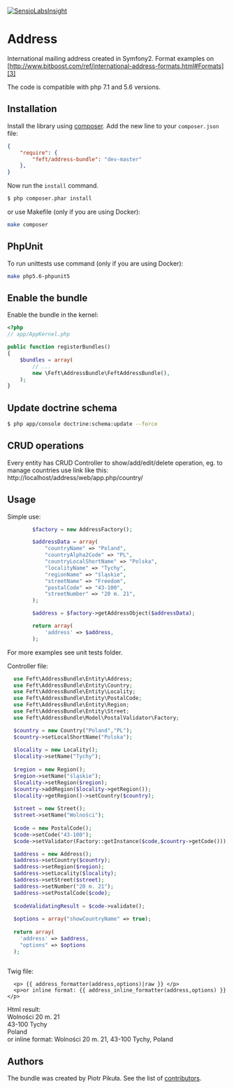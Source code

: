 [![SensioLabsInsight](https://insight.sensiolabs.com/projects/12bb57cb-483e-41a1-b026-948d8f388d22/big.png)](https://insight.sensiolabs.com/projects/12bb57cb-483e-41a1-b026-948d8f388d22)

Address
=======

International mailing address created in Symfony2. Format examples on [http://www.bitboost.com/ref/international-address-formats.html#Formats][3]

The code is compatible with php 7.1 and 5.6 versions.

Installation
------------

Install the library using [composer][1]. Add the new line to your `composer.json` file:

```json
{
    "require": {
        "feft/address-bundle": "dev-master"
    }, 
}
```

Now run the `install` command.

```sh
$ php composer.phar install
```
or use Makefile (only if you are using Docker):
```sh
make composer
```
PhpUnit
-------
To run unittests use command (only if you are using Docker):
```sh
make php5.6-phpunit5
```
Enable the bundle
-----------------
Enable the bundle in the kernel:
```php
<?php
// app/AppKernel.php

public function registerBundles()
{
    $bundles = array(
        // ...
        new \Feft\AddressBundle\FeftAddressBundle(),
    );
}
```
Update doctrine schema
----------------------
```sh
$ php app/console doctrine:schema:update --force
```
CRUD operations
---------------
Every entity has CRUD Controller to show/add/edit/delete operation, eg. to manage countries use link like this: http://localhost/address/web/app.php/country/

Usage
-----
Simple use:
```php
        $factory = new AddressFactory();

        $addressData = array(
            "countryName" => "Poland",
            "countryAlpha2Code" => "PL",
            "countryLocalShortName" => "Polska",
            "localityName" => "Tychy",
            "regionName" => "śląskie",
            "streetName" => "Freedom",
            "postalCode" => "43-100",
            "streetNumber" => "20 m. 21",
        );

        $address = $factory->getAddressObject($addressData);

        return array(
            'address' => $address,
        );
```
For more examples see unit tests folder.

Controller file:  
```php
  use Feft\AddressBundle\Entity\Address;
  use Feft\AddressBundle\Entity\Country;
  use Feft\AddressBundle\Entity\Locality;
  use Feft\AddressBundle\Entity\PostalCode;
  use Feft\AddressBundle\Entity\Region;
  use Feft\AddressBundle\Entity\Street;
  use Feft\AddressBundle\Model\PostalValidator\Factory;

  $country = new Country("Poland","PL");
  $country->setLocalShortName("Polska");
  
  $locality = new Locality();
  $locality->setName("Tychy");
  
  $region = new Region();
  $region->setName("śląskie");
  $locality->setRegion($region);
  $country->addRegion($locality->getRegion());
  $locality->getRegion()->setCountry($country);
  
  $street = new Street();
  $street->setName("Wolności");
 
  $code = new PostalCode();
  $code->setCode("43-100");
  $code->setValidator(Factory::getInstance($code,$country->getCode()));

  $address = new Address();
  $address->setCountry($country);
  $address->setRegion($region);
  $address->setLocality($locality);
  $address->setStreet($street);
  $address->setNumber("20 m. 21");
  $address->setPostalCode($code);
  
  $codeValidatingResult = $code->validate();
  
  $options = array("showCountryName" => true);
    
  return array(
    'address' => $address,
    "options" => $options
  );
        
```
Twig file:
```twig
  <p> {{ address_formatter(address,options)|raw }} </p>
  <p>or inline format: {{ address_inline_formatter(address,options) }} </p>
```
Html result:  
  Wolności 20 m. 21  
  43-100 Tychy  
  Poland  
or inline format: Wolności 20 m. 21, 43-100 Tychy, Poland

Authors
-------
The bundle was created by Piotr Pikuła. See the list of [contributors][2].

[1]: http://getcomposer.org/
[2]: https://github.com/Feft/AddressBundle/graphs/contributors
[3]: http://www.bitboost.com/ref/international-address-formats.html#Formats
